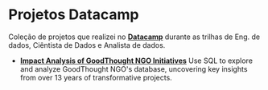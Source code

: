 # Projetos Datacamp

Coleção de projetos que realizei no [__Datacamp__](https://app.datacamp.com/learn) durante as trilhas de Eng. de dados, Ciêntista de Dados e Analista de dados.

- [__Impact Analysis of GoodThought NGO Initiatives__](https://github.com/marcodelph/datacamp/tree/main/Impact%20Analysis%20of%20GoodThought%20NGO%20Initiatives)
        Use SQL to explore and analyze GoodThought NGO's database, uncovering key insights from over 13 years of transformative projects.
